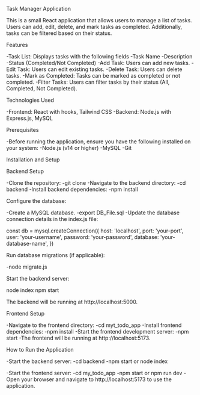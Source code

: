 Task Manager Application

This is a small React application that allows users to manage a list of tasks. Users can add, edit, delete, and mark tasks as completed. Additionally, tasks can be filtered based on their status.

Features

-Task List: Displays tasks with the following fields
-Task Name
-Description
-Status (Completed/Not Completed)
-Add Task: Users can add new tasks.
-Edit Task: Users can edit existing tasks.
-Delete Task: Users can delete tasks.
-Mark as Completed: Tasks can be marked as completed or not completed.
-Filter Tasks: Users can filter tasks by their status (All, Completed, Not Completed).

Technologies Used

-Frontend: React with hooks, Tailwind CSS
-Backend: Node.js with Express.js, MySQL

Prerequisites

-Before running the application, ensure you have the following installed on your system:
-Node.js (v14 or higher)
-MySQL
-Git

Installation and Setup

Backend Setup

-Clone the repository:
-git clone <repository-link>
-Navigate to the backend directory:
-cd backend
-Install backend dependencies:
-npm install

Configure the database:

-Create a MySQL database.
-export DB_File.sql
-Update the database connection details in the index.js file:

const db = mysql.createConnection({
    host: 'localhost',
    port: 'your-port',
    user: 'your-username',
    password: 'your-password',
    database: 'your-database-name',
})


Run database migrations (if applicable):

-node migrate.js

Start the backend server:

node index
npm start

The backend will be running at http://localhost:5000.

Frontend Setup

-Navigate to the frontend directory:
-cd myt_todo_app
-Install frontend dependencies:
-npm install
-Start the frontend development server:
-npm start
-The frontend will be running at http://localhost:5173.

How to Run the Application

-Start the backend server:
-cd backend
-npm start or node index

-Start the frontend server:
-cd my_todo_app
-npm start or npm run dev
-Open your browser and navigate to http://localhost:5173 to use the application.


